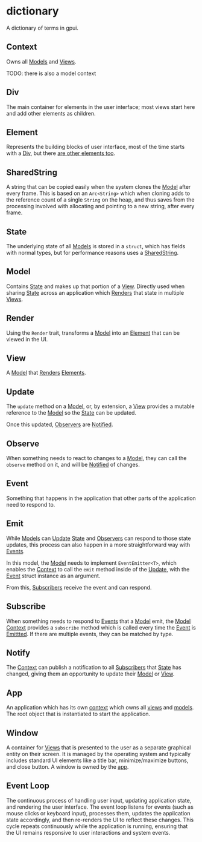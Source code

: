# dictionary

A dictionary of terms in gpui.

## Context

Owns all [Models](#model) and [Views](#view).

TODO: there is also a model context

## Div

The main container for elements in the user interface; most views start here and add other elements as children.

## Element

Represents the building blocks of user interface, most of the time starts with a [Div](#div), but there [are other elements too](https://github.com/zed-industries/zed/tree/main/crates/gpui/src/elements).

## SharedString

A string that can be copied easily when the system clones the [Model](#model) after every frame. This is based on an `Arc<String>` which when cloning adds to the reference count of a single `String` on the heap, and thus saves from the processing involved with allocating and pointing to a new string, after every frame.

## State

The underlying state of all [Models](#model) is stored in a `struct`, which has fields with normal types, but for performance reasons uses a [SharedString](#sharedstring).

## Model

Contains [State](#state) and makes up that portion of a [View](#view). Directly used when sharing [State](#state) across an application which [Renders](#render) that state in multiple [Views](#view).


## Render

Using the `Render` trait, transforms a [Model](#model) into an [Element](#element) that can be viewed in the UI.

## View

A [Model](#model) that [Renders](#render) [Elements](#element).

## Update

The `update` method on a [Model](#model), or, by extension, a [View](#view) provides a mutable reference to the [Model](#model) so the [State](#state) can be updated.

Once this updated, [Observers](#observe) are [Notified](#notify).

## Observe

When something needs to react to changes to a [Model](#model), they can call the `observe` method on it, and will be [Notified](#notify) of changes.

## Event

Something that happens in the application that other parts of the application need to respond to.

## Emit

While [Models](#model) can [Update](#update) [State](#state) and [Observers](#observe) can respond to those state updates, this process can also happen in a more straightforward way with [Events](#event).

In this model, the [Model](#model) needs to implement `EventEmitter<T>`, which enables the [Context](#context) to call the `emit` method inside of the [Update](#update), with the [Event](#event) struct instance as an argument.

From this, [Subscribers](#subscribe) receive the event and can respond.

## Subscribe

When something needs to respond to [Events](#event) that a [Model](#model) emit, the [Model Context](#context) provides a `subscribe` method which is called every time the [Event](#event) is [Emittted](#emit). If there are multiple events, they can be matched by type.

## Notify

The [Context](#context) can publish a notification to all [Subscribers](#subscribe) that [State](#state) has changed, giving them an opportunity to update their [Model](#model) or [View](#view).

## App

An application which has its own [context](#context) which owns all [views](#view) and [models](#model). The root object that is instantiated to start the application.

## Window

A container for [Views](#view) that is presented to the user as a separate graphical entity on their screen. It is managed by the operating system and typically includes standard UI elements like a title bar, minimize/maximize buttons, and close button. A window is owned by the [app](#app).

## Event Loop

The continuous process of handling user input, updating application state, and rendering the user interface. The event loop listens for events (such as mouse clicks or keyboard input), processes them, updates the application state accordingly, and then re-renders the UI to reflect these changes. This cycle repeats continuously while the application is running, ensuring that the UI remains responsive to user interactions and system events.
